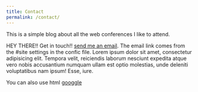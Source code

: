 ```yaml
---
title: Contact
permalink: /contact/
---
```


This is a simple blog about all the web conferences I like to attend.
 <!--need the trailing slash in the frontmatter for the permalink which can be seen in _site-->

HEY THERE!! Get in touch!! [send me an email](mailto:{{site.email}}). 
The email link comes from the #site settings in the confic file. 
Lorem ipsum dolor sit amet, consectetur adipisicing elit. Tempora velit, reiciendis laborum nesciunt expedita atque vero nobis accusantium numquam ullam est optio molestias, unde deleniti voluptatibus nam ipsum! Esse, iure.

You can also use html
<a href="asdas">googgle</a>